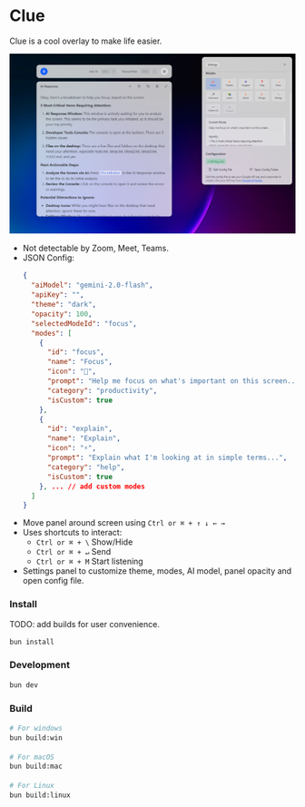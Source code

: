 # Clue

Clue is a cool overlay to make life easier.

![image](.github/res/screenshot.png)

- Not detectable by Zoom, Meet, Teams.
- JSON Config:
  ```json
  {
    "aiModel": "gemini-2.0-flash",
    "apiKey": "",
    "theme": "dark",
    "opacity": 100,
    "selectedModeId": "focus",
    "modes": [
      {
        "id": "focus",
        "name": "Focus",
        "icon": "🧘",
        "prompt": "Help me focus on what's important on this screen...",
        "category": "productivity",
        "isCustom": true
      },
      {
        "id": "explain",
        "name": "Explain",
        "icon": "⚡",
        "prompt": "Explain what I'm looking at in simple terms...",
        "category": "help",
        "isCustom": true
      }, ... // add custom modes
    ]
  }
  ```
- Move panel around screen using `Ctrl or ⌘ + ↑ ↓ ← →`
- Uses shortcuts to interact:
  - `Ctrl or ⌘ + \` Show/Hide
  - `Ctrl or ⌘ + ↵` Send
  - `Ctrl or ⌘ + M` Start listening
- Settings panel to customize theme, modes, AI model, panel opacity and open config file.

### Install

TODO: add builds for user convenience.

```bash
bun install
```

### Development

```bash
bun dev
```

### Build

```bash
# For windows
bun build:win

# For macOS
bun build:mac

# For Linux
bun build:linux
```

